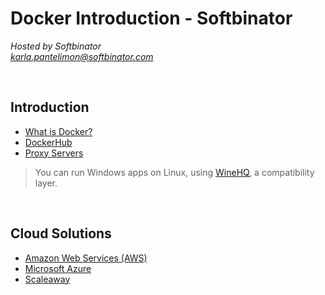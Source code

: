 # Docker Introduction - Softbinator

*Hosted by Softbinator* <br>
*karla.pantelimon@softbinator.com*

<br>

## Introduction

- [What is Docker?](https://www.youtube.com/watch?v=Gjnup-PuquQ)
- [DockerHub](https://hub.docker.com/)
- [Proxy Servers](https://www.varonis.com/blog/what-is-a-proxy-server)

> You can run Windows apps on Linux, using [WineHQ](https://www.winehq.org/), a compatibility layer.

<br>

## Cloud Solutions

- [Amazon Web Services (AWS)](https://aws.amazon.com/) 
- [Microsoft Azure](https://azure.microsoft.com/en-us/)
- [Scaleaway](https://www.scaleway.com/en/)



